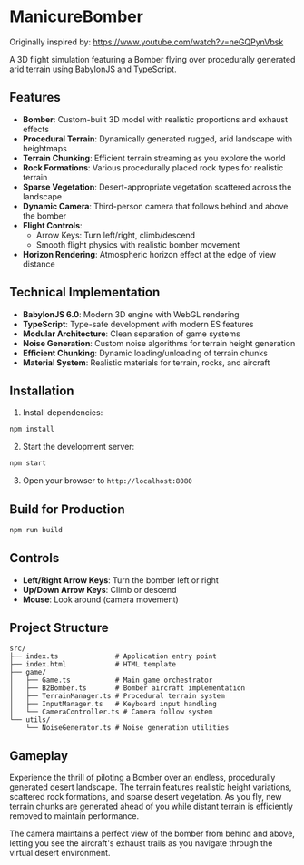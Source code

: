 # ManicureBomber

Originally inspired by: https://www.youtube.com/watch?v=neGQPynVbsk

A 3D flight simulation featuring a Bomber flying over procedurally generated arid terrain using BabylonJS and TypeScript.

## Features

- **Bomber**: Custom-built 3D model with realistic proportions and exhaust effects
- **Procedural Terrain**: Dynamically generated rugged, arid landscape with heightmaps
- **Terrain Chunking**: Efficient terrain streaming as you explore the world
- **Rock Formations**: Various procedurally placed rock types for realistic terrain
- **Sparse Vegetation**: Desert-appropriate vegetation scattered across the landscape
- **Dynamic Camera**: Third-person camera that follows behind and above the bomber
- **Flight Controls**: 
  - Arrow Keys: Turn left/right, climb/descend
  - Smooth flight physics with realistic bomber movement
- **Horizon Rendering**: Atmospheric horizon effect at the edge of view distance

## Technical Implementation

- **BabylonJS 6.0**: Modern 3D engine with WebGL rendering
- **TypeScript**: Type-safe development with modern ES features
- **Modular Architecture**: Clean separation of game systems
- **Noise Generation**: Custom noise algorithms for terrain height generation
- **Efficient Chunking**: Dynamic loading/unloading of terrain chunks
- **Material System**: Realistic materials for terrain, rocks, and aircraft

## Installation

1. Install dependencies:
```bash
npm install
```

2. Start the development server:
```bash
npm start
```

3. Open your browser to `http://localhost:8080`

## Build for Production

```bash
npm run build
```

## Controls

- **Left/Right Arrow Keys**: Turn the bomber left or right
- **Up/Down Arrow Keys**: Climb or descend
- **Mouse**: Look around (camera movement)

## Project Structure

```
src/
├── index.ts              # Application entry point
├── index.html            # HTML template
├── game/
│   ├── Game.ts           # Main game orchestrator
│   ├── B2Bomber.ts       # Bomber aircraft implementation
│   ├── TerrainManager.ts # Procedural terrain system
│   ├── InputManager.ts   # Keyboard input handling
│   └── CameraController.ts # Camera follow system
└── utils/
    └── NoiseGenerator.ts # Noise generation utilities
```

## Gameplay

Experience the thrill of piloting a Bomber over an endless, procedurally generated desert landscape. The terrain features realistic height variations, scattered rock formations, and sparse desert vegetation. As you fly, new terrain chunks are generated ahead of you while distant terrain is efficiently removed to maintain performance.

The camera maintains a perfect view of the bomber from behind and above, letting you see the aircraft's exhaust trails as you navigate through the virtual desert environment.
